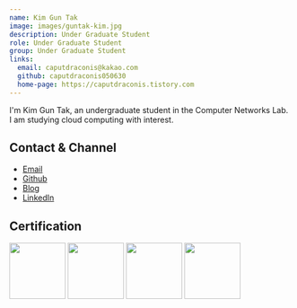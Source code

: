 ```yaml
---
name: Kim Gun Tak
image: images/guntak-kim.jpg
description: Under Graduate Student
role: Under Graduate Student
group: Under Graduate Student
links:
  email: caputdraconis@kakao.com
  github: caputdraconis050630
  home-page: https://caputdraconis.tistory.com
---
```

  

I'm Kim Gun Tak, an undergraduate student in the Computer Networks Lab. I am studying cloud computing with interest.


## Contact & Channel
- <a href="mailto:caputdraconis@kakao.com">Email</a>      
- <a href="https://github.com/caputdraconis050630">Github</a>
- <a href="https://caputdraconis.tistory.com/">Blog</a>      
- <a href="https://www.linkedin.com/in/%EA%B1%B4%ED%83%81-%EA%B9%80-3263b4204/">LinkedIn</a>   

## Certification
<a href="https://www.credly.com/badges/a272aa9b-c61e-43dc-a147-c3665a6919b7/public_url"><img src="https://images.credly.com/size/680x680/images/4d08274f-64c1-495e-986b-3143f51b1371/image.png" width="100"></a>
<a href="https://www.credly.com/badges/723ea604-35c4-4730-a1fe-1a12a6f6afdc/public_url"><img src="https://images.credly.com/size/220x220/images/0e284c3f-5164-4b21-8660-0d84737941bc/image.png" width="100"></a>
<a href="https://www.cloudskillsboost.google/public_profiles/f6e4fd23-6574-4a31-8a3d-3636bbf7b86f/badges/4472105"><img src="https://cdn.qwiklabs.com/3cUZzotUhC3sWESWmiP9mofbB%2BcZrrX5NiKJEGZBS%2B4%3D" width="100"></a>
<a href="https://www.credly.com/badges/b711d1c1-ac6b-4295-a38a-f0c65780c4f7/public_url"><img src="https://images.credly.com/size/680x680/images/85b9cfc4-257a-4742-878c-4f7ab4a2631b/image.png" width="100"></a>
